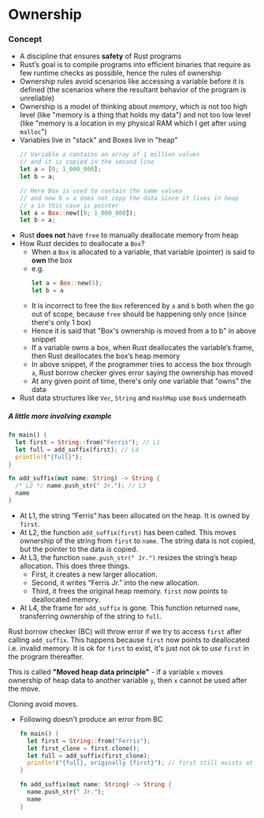 # Ownership 

### Concept 

- A discipline that ensures **safety** of Rust programs 
- Rust’s goal is to compile programs into efficient binaries that require as few runtime checks as possible, hence the rules of ownership
- Ownership rules avoid scenarios like accessing a variable before it is defined (the scenarios where the resultant behavior of the program is unreliable)
- Ownership is a model of thinking about _memory_, which is not too high level (like "memory is a thing that holds my data") and not too low level (like "memory is a location in my physical RAM which I get after using `malloc`")
- Variables live in "stack" and Boxes live in "heap"
  ```rust
  // Variable a contains an array of 1 million values
  // and it is copied in the second line
  let a = [0; 1_000_000];
  let b = a;

  // Here Box is used to contain the same values
  // and now b = a does not copy the data since it lives in heap
  // a in this case is pointer
  let a = Box::new([0; 1_000_000]);
  let b = a;
  ```
- Rust **does not** have `free` to manually deallocate memory from heap 
- How Rust decides to deallocate a `Box`?
  - When a `Box` is allocated to a variable, that variable (pointer) is said to **own** the box
  - e.g.
    ```rust
    let a = Box::new(5);
    let b = a 
    ```
  - It is incorrect to free the `Box` referenced by `a` and `b` both when the go out of scope, because `free` should be happening only once (since there's only 1 box)
  - Hence it is said that "Box's ownership is moved from a to b" in above snippet 
  - If a variable owns a box, when Rust deallocates the variable’s frame, then Rust deallocates the box’s heap memory
  - In above snippet, if the programmer tries to access the box through `a`, Rust borrow checker gives error saying the ownership has moved
  - At any given point of time, there's only one variable that "owns" the data 
- Rust data structures like `Vec`, `String` and `HashMap` use `Box`s underneath

##### A little more involving example 

```rust
fn main() {
  let first = String::from("Ferris"); // L1
  let full = add_suffix(first); // L4 
  println!("{full}");
}

fn add_suffix(mut name: String) -> String {
  /* L2 */ name.push_str(" Jr."); // L3
  name
}
```

- At L1, the string “Ferris” has been allocated on the heap. It is owned by `first`.
- At L2, the function `add_suffix(first)` has been called. This moves ownership of the string from `first` to `name`. The string data is not copied, but the pointer to the data _is_ copied.
- At L3, the function `name.push_str(" Jr.")` resizes the string’s heap allocation. This does three things. 
  - First, it creates a new larger allocation. 
  - Second, it writes “Ferris Jr.” into the new allocation. 
  - Third, it frees the original heap memory. `first` now points to deallocated memory.
- At L4, the frame for `add_suffix` is gone. This function returned `name`, transferring ownership of the string to `full`.

Rust borrow checker (BC) will throw error if we try to access `first` after calling `add_suffix`. This happens because `first` now points to deallocated i.e. invalid memory. It is ok for `first` to exist, it's just not ok to _use_ `first` in the program thereafter. 

This is called **"Moved heap data principle"** - if a variable `x` moves ownership of heap data to another variable `y`, then `x` cannot be used after the move.

Cloning avoid moves.
- Following doesn't produce an error from BC
  ```rust
  fn main() {
    let first = String::from("Ferris");
    let first_clone = first.clone(); 
    let full = add_suffix(first_clone);
    println!("{full}, originally {first}"); // first still exists at this level 
  }

  fn add_suffix(mut name: String) -> String {
    name.push_str(" Jr.");
    name
  }
  ```

